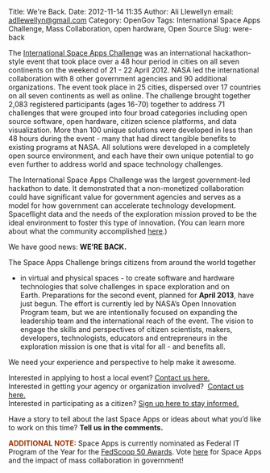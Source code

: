Title: We're Back.
Date: 2012-11-14 11:35
Author: Ali Llewellyn
email: adllewellyn@gmail.com
Category: OpenGov
Tags: International Space Apps Challenge, Mass Collaboration, open hardware, Open Source
Slug: were-back

The [International Space Apps Challenge][] was an international
hackathon-style event that took place over a 48 hour period in cities on
all seven continents on the weekend of 21 - 22 April 2012. NASA led the
international collaboration with 8 other government agencies and 90
additional organizations. The event took place in 25 cities, dispersed
over 17 countries on all seven continents as well as online. The
challenge brought together 2,083 registered participants (ages 16-70)
together to address 71 challenges that were grouped into four broad
categories including open source software, open hardware, citizen
science platforms, and data visualization. More than 100 unique
solutions were developed in less than 48 hours during the event - many
that had direct tangible benefits to existing programs at NASA. All
solutions were developed in a completely open source environment, and
each have their own unique potential to go even further to address world
and space technology challenges.

The International Space Apps Challenge was the largest government-led
hackathon to date. It demonstrated that a non-monetized collaboration
could have significant value for government agencies and serves as a
model for how government can accelerate technology development.
Spaceflight data and the needs of the exploration mission proved to be
the ideal environment to foster this type of innovation. (You can learn
more about what the community accomplished [here][].)

We have good news: **WE’RE BACK.**

The Space Apps Challenge brings citizens from around the world together
- in virtual and physical spaces - to create software and hardware
technologies that solve challenges in space exploration and on
Earth. Preparations for the second event, planned for **April 2013**,
have just begun. The effort is currently led by NASA’s Open Innovation
Program team, but we are intentionally focused on expanding the
leadership team and the international reach of the event. The vision to
engage the skills and perspectives of citizen scientists, makers,
developers, technologists, educators and entrepreneurs in the
exploration mission is one that is vital for all - and benefits all.

We need your experience and perspective to help make it awesome.

Interested in applying to host a local event? [Contact us here.][]  
Interested in getting your agency or organization involved?  [Contact
us here.][1]  
Interested in participating as a citizen? [Sign up here to stay
informed.][1]

Have a story to tell about the last Space Apps or ideas about what you’d
like to work on this time? **Tell us in the comments.**

<span style="color: #993300;">**ADDITIONAL NOTE:**</span> Space Apps is
currently nominated as Federal IT Program of the Year for the [FedScoop
50 Awards][]. Vote [here][2] for Space Apps and the impact of mass
collaboration in government!

 

  [International Space Apps Challenge]: http://spaceappschallenge.org/
  [here]: http://2012.spaceappschallenge.org/debrief/#/hello
  [Contact us here.]: http://spaceappschallenge.org/interest?interest_hosting=Hosting%20an%20Event
  [1]: http://spaceappschallenge.org/interest
  [FedScoop 50 Awards]: http://fedscoop.com/events/fedscoop50/
  [2]: http://fedscoop.com/events/fedscoop50/vote/#fedit
